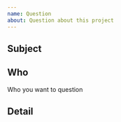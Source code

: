 ```yaml
---
name: Question
about: Question about this project
---
```


## Subject

## Who
Who you want to question

## Detail
